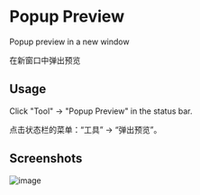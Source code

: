 # Popup Preview

Popup preview in a new window

在新窗口中弹出预览

## Usage

Click "Tool" -> "Popup Preview" in the status bar.

点击状态栏的菜单：“工具” -> “弹出预览”。

## Screenshots

![image](https://registry.yank-note.com/cdn/@yank-note/extension-popup-preview/1.2.3/167563947-1c062e9e-7c8d-42fd-bbc6-16b78ff35bfe.png)
